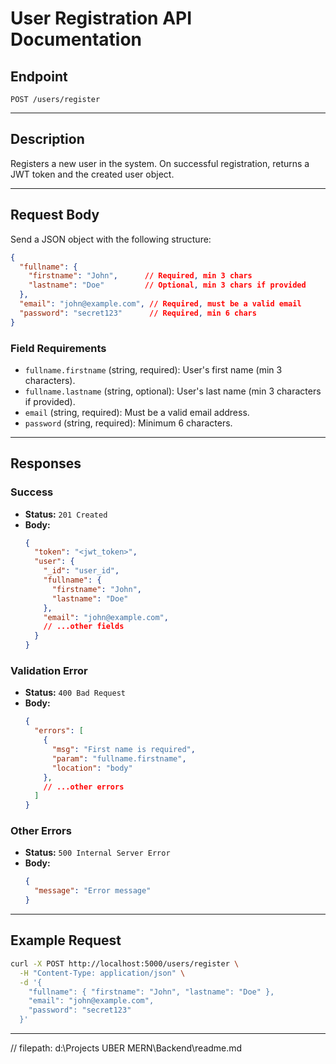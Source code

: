 # User Registration API Documentation

## Endpoint

`POST /users/register`

---

## Description

Registers a new user in the system. On successful registration, returns a JWT token and the created user object.

---

## Request Body

Send a JSON object with the following structure:

```json
{
  "fullname": {
    "firstname": "John",      // Required, min 3 chars
    "lastname": "Doe"         // Optional, min 3 chars if provided
  },
  "email": "john@example.com", // Required, must be a valid email
  "password": "secret123"      // Required, min 6 chars
}
```

### Field Requirements

- `fullname.firstname` (string, required): User's first name (min 3 characters).
- `fullname.lastname` (string, optional): User's last name (min 3 characters if provided).
- `email` (string, required): Must be a valid email address.
- `password` (string, required): Minimum 6 characters.

---

## Responses

### Success

- **Status:** `201 Created`
- **Body:**
  ```json
  {
    "token": "<jwt_token>",
    "user": {
      "_id": "user_id",
      "fullname": {
        "firstname": "John",
        "lastname": "Doe"
      },
      "email": "john@example.com",
      // ...other fields
    }
  }
  ```

### Validation Error

- **Status:** `400 Bad Request`
- **Body:**
  ```json
  {
    "errors": [
      {
        "msg": "First name is required",
        "param": "fullname.firstname",
        "location": "body"
      },
      // ...other errors
    ]
  }
  ```

### Other Errors

- **Status:** `500 Internal Server Error`
- **Body:**
  ```json
  {
    "message": "Error message"
  }
  ```

---

## Example Request

```bash
curl -X POST http://localhost:5000/users/register \
  -H "Content-Type: application/json" \
  -d '{
    "fullname": { "firstname": "John", "lastname": "Doe" },
    "email": "john@example.com",
    "password": "secret123"
  }'
```

---

// filepath: d:\Projects UBER MERN\Backend\readme.md